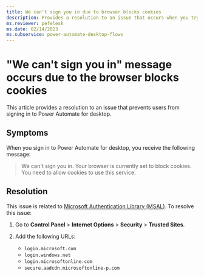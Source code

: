 ```yaml
---
title: We can't sign you in due to browser blocks cookies
description: Provides a resolution to an issue that occurs when you try to sign in to Power Automate for desktop.
ms.reviewer: pefelesk
ms.date: 02/14/2023
ms.subservice: power-automate-desktop-flows
---
```


# "We can't sign you in" message occurs due to the browser blocks cookies

This article provides a resolution to an issue that prevents users from signing in to Power Automate for desktop.

## Symptoms

When you sign in to Power Automate for desktop, you receive the following message:

> We can't sign you in. Your browser is currently set to block cookies. You need to allow cookies to use this service.

## Resolution

This issue is related to [Microsoft Authentication Library (MSAL)](/azure/active-directory/develop/msal-authentication-flows). To resolve this issue:

1. Go to **Control Panel** > **Internet Options** > **Security** > **Trusted Sites**.
1. Add the following URLs:

    - `login.microsoft.com`
    - `login.windows.net`
    - `login.microsoftonline.com`
    - `secure.aadcdn.microsoftonline-p.com`
